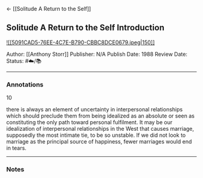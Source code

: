 <- [[Solitude A Return to the Self]]
## Solitude A Return to the Self Introduction

[ ![[5091CAD5-76EE-4C7E-B790-CBBC8DCE0679.jpeg|150]] ](https://www.amazon.com/Solitude-Return-Self-Anthony-Storr-ebook/dp/B00X4115XI/ref=tmm_kin_swatch_0?_encoding=UTF8&qid=1673114956&sr=8-1)

Author: [[Anthony Storr]]
Publisher: N/A
Publish Date: 1988
Review Date:
Status: #☁️/📚 

___

### Annotations

10 

there is always an element of uncertainty in interpersonal relationships which should preclude them from being idealized as an absolute or seen as constituting the only path toward personal fulfilment. It may be our idealization of interpersonal relationships in the West that causes marriage, supposedly the most intimate tie, to be so unstable. If we did not look to marriage as the principal source of happiness, fewer marriages would end in tears.

___

### Notes

